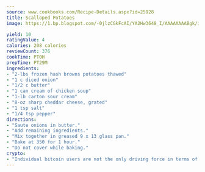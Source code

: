 ```yaml
---
source: www.cookbooks.com/Recipe-Details.aspx?id=25928
title: Scalloped Potatoes
image: https://1.bp.blogspot.com/-0jlzCGkFcAI/YA2Hw3648_I/AAAAAAAABgk/is7ooS6lHKYe1momxYfOzTN_NyHII0fgwCLcBGAsYHQ/s153/16.png

yield: 10
ratingValue: 4
calories: 208 calories
reviewCount: 376
cookTime: PT0H
prepTime: PT29M
ingredients:
- "2-lbs frozen hash browns potatoes thawed"
- "1 c diced onion"
- "1/2 c butter"
- "1 can cream of chicken soup"
- "1-lb carton sour cream"
- "8-oz sharp cheddar cheese, grated"
- "1 tsp salt"
- "1/4 tsp pepper"
directions:
- "Saute onions in butter."
- "Add remaining ingredients."
- "Mix together in greased 9 x 13 glass pan."
- "Bake at 350 for 1 hour."
- "Do not cover while baking."
crypto:
- "Individual bitcoin users are not the only driving force in terms of securing the bitcoin network."
---
```

